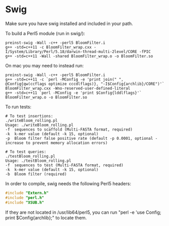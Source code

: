 # Swig

Make sure you have swig installed and included in your path.

To build a Perl5 module (run in swig/):
```
preinst-swig -Wall -c++ -perl5 BloomFilter.i
g++ -std=c++11 -c BloomFilter_wrap.cxx -I/System/Library/Perl/5.18/darwin-thread-multi-2level/CORE -fPIC
g++ -std=c++11 -Wall -shared BloomFilter_wrap.o -o BloomFilter.so
```

On mac you may need to instead run:
```
preinst-swig -Wall -c++ -perl5 BloomFilter.i
g++ -std=c++11 -c `perl -MConfig -e 'print join(" ", @Config{qw(ccflags optimize cccdlflags)}, "-I$Config{archlib}/CORE")'` BloomFilter_wrap.cxx -Wno-reserved-user-defined-literal
g++ -std=c++11 `perl -MConfig -e 'print $Config{lddlflags}'` BloomFilter_wrap.o -o BloomFilter.so
```

To run tests:
```
# To test insertions:
./writeBloom_rolling.pl
Usage: ./writeBloom_rolling.pl
-f  sequences to scaffold (Multi-FASTA format, required)
-k  k-mer value (default -k 15, optional)
-p  Bloom filter false positive rate (default -p 0.0001, optional - increase to prevent memory allocation errors)

# To test queries:
./testBloom_rolling.pl
Usage: ./testBloom_rolling.pl
-f  sequences to test (Multi-FASTA format, required)
-k  k-mer value (default -k 15, optional)
-b  Bloom filter (required)
```

In order to compile, swig needs the following Perl5 headers:
```C++
#include "Extern.h"
#include "perl.h"
#include "XSUB.h"
```
If they are not located in /usr/lib64/perl5, you can run "perl -e 'use Config; print $Config{archlib};" to locate them.
